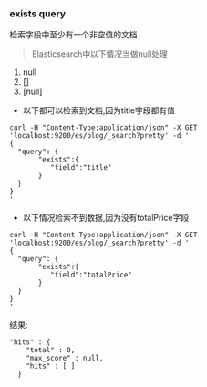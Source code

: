 ### exists query
检索字段中至少有一个非空值的文档.

> Elasticsearch中以下情况当做null处理
1. null
2. []
3. [null]

* 以下都可以检索到文档,因为title字段都有值
```
curl -H "Content-Type:application/json" -X GET 'localhost:9200/es/blog/_search?pretty' -d '
{
  "query": {
       "exists":{
          "field":"title"
       }
  }
}
'
```


* 以下情况检索不到数据,因为没有totalPrice字段
```
curl -H "Content-Type:application/json" -X GET 'localhost:9200/es/blog/_search?pretty' -d '
{
  "query": {
       "exists":{
          "field":"totalPrice"
       }
  }
}
'
```
结果:
```
"hits" : {
    "total" : 0,
    "max_score" : null,
    "hits" : [ ]
  }
```